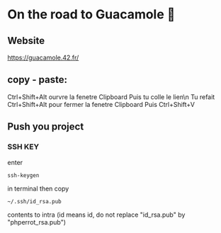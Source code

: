 # On the road to Guacamole 🥑
## Website

https://guacamole.42.fr/

## copy - paste: 
Ctrl+Shift+Alt ourvre la fenetre Clipboard
Puis tu colle le lien\n
Tu refait Ctrl+Shift+Alt pour fermer la fenetre Clipboard
Puis Ctrl+Shift+V

## Push you project
### SSH KEY
enter 
```shell
ssh-keygen
```
in terminal then copy 
```shell
~/.ssh/id_rsa.pub
```
contents to intra (id means id, do not replace "id_rsa.pub" by "phperrot_rsa.pub")

